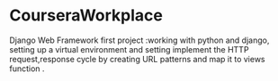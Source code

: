 # CourseraWorkplace
Django Web Framework first project :working with python and django, setting up a virtual environment and setting implement the HTTP request,response cycle by creating URL patterns and map it to views function . 
